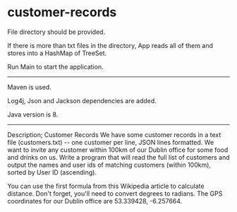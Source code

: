 # customer-records

File directory should be provided.

If there is more than txt files in the directory, App reads all of them and stores into a HashMap of TreeSet.

Run Main to start the application.

---
Maven is used.

Log4j, Json and Jackson dependencies are added.

Java version is 8.

---
Description;
Customer Records
We have some customer records in a text file (customers.txt) -- one customer per line, JSON lines formatted. We want to invite any customer within 100km of our Dublin office for some food and drinks on us. Write a program that will read the full list of customers and output the names and user ids of matching customers (within 100km), sorted by User ID (ascending).

You can use the first formula from this Wikipedia article to calculate distance. Don't forget, you'll need to convert degrees to radians.
The GPS coordinates for our Dublin office are 53.339428, -6.257664.


